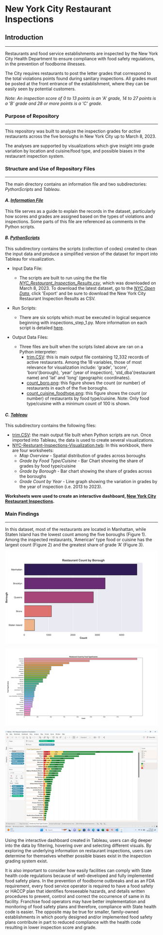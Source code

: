 # **New York City Restaurant Inspections**

## **Introduction**
***
Restaurants and food service establishments are inspected by the New York City Health Department to ensure compliance with food safety regulations, in the prevention of foodborne illnesses. 

The City requires restaurants to post the letter grades that correspond to the total violations points found during sanitary inspections. All grades must be posted at the front entrance of the establishment, where they can be easily seen by potential customers. 

*Note: An inspection score of 0 to 13 points is an 'A' grade, 14 to 27 points is a 'B' grade and 28 or more points is a 'C' grade.* 

### **Purpose of Repository**
***
This repository was built to analyze the inspection grades for *active* restaurants across the five boroughs in New York City up to March 8, 2023. 

The analyses are supported by visualizations which give insight into grade variation by location and cuisine/food type, and possible biases in the restaurant inspection system.

### **Structure and Use of Repository Files**
***
The main directory contains an information file and two subdirectories: *PythonScripts* and *Tableau*.

#### *A. [Information File](About_NYC_Restaurant_Inspection_Data_on_NYC_OpenData_Information_File.pdf)*
This file serves as a guide to explain the records in the dataset, particularly how scores and grades are assigned based on the types of violations and inspections. Some parts of this file are referenced as comments in the Python scripts.

#### *B. [PythonScripts](PythonScripts/)*
This subdirectory contains the scripts (collection of codes) created to clean the input data and produce a simplified version of the dataset for import into Tableau for visualization. 

- Input Data File: 
    - The scripts are built to run using the the file *[NYC_Restaurant_Inspection_Results.csv](PythonScripts/NYC_Restaurant_Inspection_Results.csv)*, which was downloaded on March 8, 2023. To download the latest dataset, go to the [*NYC Open Data*](https://data.cityofnewyork.us/Health/DOHMH-New-York-City-Restaurant-Inspection-Results/43nn-pn8j), click 'Export' and be sure to download the New York City Restaurant Inspection Results as CSV.

- Run Scripts: 
    - There are six scripts which must be executed in logical sequence beginning with inspections_step_1.py. More information on each script is detailed [here](PythonScripts/README.md).
        

- Output Data Files: 
    - Three files are built when the scripts listed above are ran on a Python interpreter:
        - [trim.CSV](Tableau/trim.csv): this is main output file containing 12,332 records of active restaurants. Among the 18 variables, those of most relevance for visualization include: 'grade', 'score', 'boro'(borough), 'year' (year of inspection), 'std_dba'(restaurant name) and 'lat' and 'long' (geographic coordinates).
        - [count_boro.png](PythonScripts/count_boro.png): this figure shows the count (or number) of restaurants in each of the five boroughs.
        - [count_cuisine_foodtype.png](PythonScripts/count_cuisine_foodtype.png): this figure shows the count (or number) of restaurants by food type/cuisine. Note: Only food type/cuisine with a minimum count of 100 is shown.

#### *C. [Tableau](Tableau/)*
This subdirectory contains the following files:
 - [trim.CSV](Tableau/trim.csv): the main output file built when Python scripts are run. Once imported into Tableau, the data is used to create several visualizations.
 - [NYC-Resturant-Inspections-Visualization.twb](Tableau/NYC-Resturant-Inspections-Visualization.twb): In this workbook, there are four worksheets:
    - *Map Overview* - Spatial distribution of grades across boroughs
    - *Grade by Food Type/Cuisine* - Bar Chart showing the share of grades by food type/cuisine
    - *Grade by Borough* - Bar chart showing the share of grades across the boroughs
    - *Grade Count by Year* - Line graph showing the variation in grades by the year of inspection (i.e. 2013 to 2023).

**Worksheets were used to create an interactive dashboard, [New York City Restaurant Inspections](https://public.tableau.com/app/profile/gabriella.alphonso/viz/NYCResturantInspections/NYCRestaurantsInspections).** 

### **Main Findings**
---
 In this dataset, most of the restaurants are located in Manhattan, while Staten Island has the lowest count among the five boroughs (Figure 1). Among the inspected restaurants, ‘American’ type food or cuisine has the largest count (Figure 2) and the greatest share of grade ‘A’ (Figure 3).

 ![Grade by Borough](PythonScripts/count_boro.png "Figure 1: Restaurant Count by Borough")

 ![Grade by Food Type/Cuisine](PythonScripts/count_cuisine_foodtype.png "Figure 2: Restaurant Count by Food Type/Cuisine")

  ![Share of Grades Screen Shot](Tableau/Share_ofGrades_byFoodType_Cuisine.png "Figure 3: Share of Grade by Food Type/Cuisine")
 
Using the interactive dashboard created in Tableau, users can dig deeper into the data by filtering, hovering over and selecting different visuals. By exploring the underlying information on restaurant inspections, users can determine for themselves whether possible biases exist in the inspection grading system exist. 

It is also important to consider how easily facilities can comply with State health code regulations because of well-developed and fully implemented food safety plans. In the prevention of foodborne outbreaks and as an FDA requirement, every food service operator is required to have a food safety or HACCP plan that identifies foreseeable hazards, and details written procedures to prevent, control and correct the occurrence of same in its facility. Franchise food operators may have better implementation and monitoring of food safety plans and therefore, compliance with State health code is easier. The opposite may be true for smaller, family-owned establishments in which poorly designed and/or implemented food safety plans contribute in part to reduced compliance with the health code resulting in lower inspection score and grade. 
